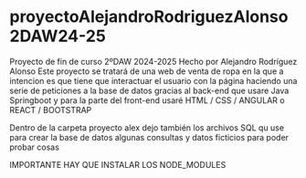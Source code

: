 # proyectoAlejandroRodriguezAlonso2DAW24-25
Proyecto de fin de curso 2ºDAW 2024-2025 Hecho por Alejandro Rodríguez Alonso
Este proyecto se tratará de una web de venta de ropa en la que a intencion es que tiene que interactuar el usuario con la página haciendo una serie de peticiones a la base de datos gracias al back-end que usare Java Springboot y para la parte del front-end usaré HTML / CSS / ANGULAR o REACT / BOOTSTRAP

Dentro de la carpeta proyecto alex dejo también los archivos SQL qu use para crear la base de datos algunas consultas y datos ficticios para poder probar cosas

IMPORTANTE HAY QUE INSTALAR LOS NODE_MODULES

